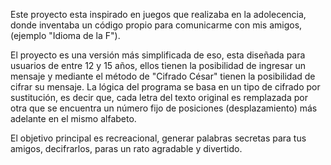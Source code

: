 Este proyecto esta inspirado en juegos que realizaba en la adolecencia, donde inventaba un código propio para comunicarme con mis amigos, (ejemplo "Idioma de la F").

El proyecto es una versión más simplificada de eso, esta diseñada para usuarios de entre 12 y 15 años, ellos tienen la posibilidad de ingresar un mensaje y mediante el método de "Cifrado César" tienen la posibilidad  de cifrar su mensaje. La lógica del programa se basa en un tipo de cifrado por sustitución, es decir que, cada letra del texto original es remplazada por otra que se encuentra un número fijo de posiciones (desplazamiento) más adelante en el mismo alfabeto. 

El objetivo principal es recreacional, generar palabras secretas para tus amigos, decifrarlos, paras un rato agradable y divertido.